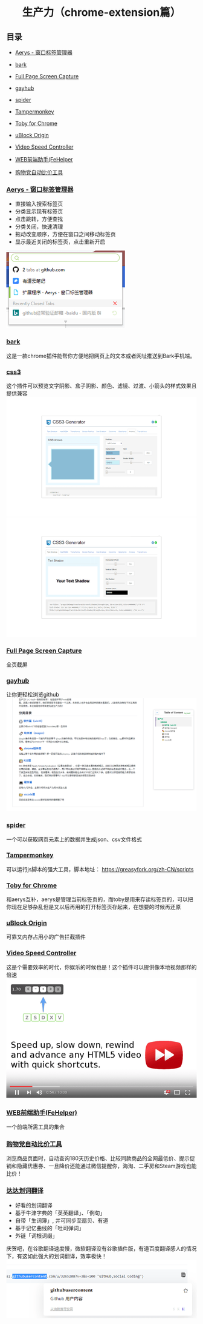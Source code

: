 <h1 align="center">生产力（chrome-extension篇）</h1>

## 目录

- [Aerys - 窗口标签管理器](#Aerys%20-%20窗口标签管理器)

- [bark](#bark)

- [Full Page Screen Capture](#Full%20Page%20Screen%20Capture)

- [gayhub](#gayhub)

- [spider](#spider)

- [Tampermonkey](#Tampermonkey)

- [Toby for Chrome](#Toby%20for%20Chrome)

- [uBlock Origin](#uBlock%20Origin)

- [Video Speed Controller](#Video%20Speed%20Controller)

- [WEB前端助手(FeHelper](#WEB前端助手(FeHelper))

- [购物党自动比价工具](#购物党自动比价工具)

### [Aerys - 窗口标签管理器](https://chrome.google.com/webstore/detail/aerys-tab-manager/kclbicheojedbinfjdjjolmciodoihkl)

- 直接输入搜索标签页
- 分类显示现有标签页
- 点击跳转，方便查找
- 分类关闭，快速清理
- 拖动改变顺序，方便在窗口之间移动标签页
- 显示最近关闭的标签页，点击重新开启

![Aerys](./img/sp190913_165029.png)

### [bark](https://chrome.google.com/webstore/detail/bark/pmlkbdbpglkgbgopghdcmohdcmladeii)

这是一款chrome插件能帮你方便地把网页上的文本或者网址推送到Bark手机端。

### [css3](https://chrome.google.com/webstore/detail/css3-generator/dmlgmehijaodgkkooghkknjjkddahmej)

这个插件可以预览文字阴影、盒子阴影、颜色、滤镜、过渡、小箭头的样式效果且提供兼容
![](./img/unnamed.png)
![](./img/unnamed1.png)

### [Full Page Screen Capture](https://chrome.google.com/webstore/detail/full-page-screen-capture/fdpohaocaechififmbbbbbknoalclacl)

全页截屏

### [gayhub](https://chrome.google.com/webstore/detail/gayhub/mdcffelghikdiafnfodjlgllenhlnejl)

让你更轻松浏览github
![](./img/sp190913_181051.png)

### [spider](https://chrome.google.com/webstore/detail/spider-a-smart-web-scrapi/hhblpocflefpmmfibmajdfcjdkeafpen)

一个可以获取网页元素上的数据并生成json、csv文件格式

### [Tampermonkey](https://chrome.google.com/webstore/detail/tampermonkey/dhdgffkkebhmkfjojejmpbldmpobfkfo)

可以运行js脚本的强大工具，脚本地址： https://greasyfork.org/zh-CN/scripts

### [Toby for Chrome](https://chrome.google.com/webstore/detail/toby-for-chrome/hddnkoipeenegfoeaoibdmnaalmgkpip)

和aerys互补，aerys是管理当前标签页的，而toby是用来存读标签页的，可以把你现在足够杂乱但是又以后再用的打开标签页存起来，在想要的时候再还原

### [uBlock Origin](https://chrome.google.com/webstore/detail/ublock-origin/cjpalhdlnbpafiamejdnhcphjbkeiagm)

可靠又内存占用小的广告拦截插件

### [Video Speed Controller](https://chrome.google.com/webstore/detail/video-speed-controller/nffaoalbilbmmfgbnbgppjihopabppdk)

这是个需要效率的时代，你娱乐的时候也是！这个插件可以提供像本地视频那样的倍速
![](./img/VideoSpeedController.png)

### [WEB前端助手(FeHelper)](https://chrome.google.com/webstore/detail/web前端助手fehelper/pkgccpejnmalmdinmhkkfafefagiiiad)

一个前端所需工具的集合

### [购物党自动比价工具](https://chrome.google.com/webstore/detail/%E8%B4%AD%E7%89%A9%E5%85%9A%E8%87%AA%E5%8A%A8%E6%AF%94%E4%BB%B7%E5%B7%A5%E5%85%B7/jgphnjokjhjlcnnajmfjlacjnjkhleah)

浏览商品页面时，自动查询180天历史价格、比较同款商品的全网最低价、提示促销和隐藏优惠券、一旦降价还能通过微信提醒你，海淘、二手房和Steam游戏也能比价！

### [达达划词翻译](https://chrome.google.com/webstore/detail/%E8%BE%BE%E8%BE%BE%E5%88%92%E8%AF%8D%E7%BF%BB%E8%AF%91/cajhcjfcodjoalmhjekljnfkgjlkeajl)

* 好看的划词翻译
* 基于牛津字典的「英英翻译」、「例句」
* 自带「生词簿」, 并可同步至扇贝、有道
* 基于记忆曲线的「吐司弹词」
* 外链「词根词缀」

庆贺吧，在谷歌翻译速度慢，微软翻译没有谷歌插件版，有道百度翻译感人的情况下，有这如此强大的划词翻译，效率极快！
![](./img/sp190913_171522.png)